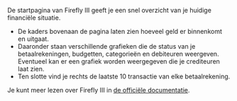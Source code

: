 De startpagina van Firefly III geeft je een snel overzicht van je huidige financiële situatie.

* De kaders bovenaan de pagina laten zien hoeveel geld er binnenkomt en uitgaat.
* Daaronder staan verschillende grafieken die de status van je betaalrekeningen, budgetten, categorieën en debiteuren weergeven. Eventueel kan er een grafiek worden weergegeven die je crediteuren laat zien.
* Ten slotte vind je rechts de laatste 10 transactie van elke betaalrekening.

Je kunt meer lezen over Firefly III in [de officiële documentatie](https://firefly-iii.readthedocs.io/en/latest/).